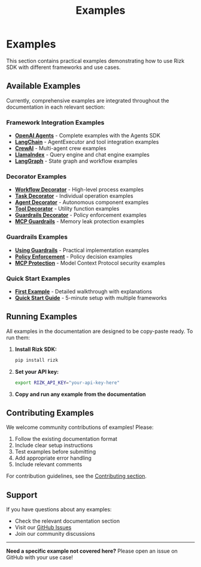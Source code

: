 ﻿---
title: "Examples"
description: "Practical examples demonstrating how to use Rizk SDK with different frameworks and use cases."
---

# Examples

This section contains practical examples demonstrating how to use Rizk SDK with different frameworks and use cases.

## Available Examples

Currently, comprehensive examples are integrated throughout the documentation in each relevant section:

### Framework Integration Examples
- **[OpenAI Agents](../03-framework-integration/openai-agents.md)** - Complete examples with the Agents SDK
- **[LangChain](../03-framework-integration/langchain.md)** - AgentExecutor and tool integration examples  
- **[CrewAI](../03-framework-integration/crewai.md)** - Multi-agent crew examples
- **[LlamaIndex](../03-framework-integration/llama-index.md)** - Query engine and chat engine examples
- **[LangGraph](../03-framework-integration/langgraph.md)** - State graph and workflow examples

### Decorator Examples
- **[Workflow Decorator](../04-decorators/workflow.md)** - High-level process examples
- **[Task Decorator](../04-decorators/task.md)** - Individual operation examples
- **[Agent Decorator](../04-decorators/agent.md)** - Autonomous component examples  
- **[Tool Decorator](../04-decorators/tool.md)** - Utility function examples
- **[Guardrails Decorator](../04-decorators/guardrails.md)** - Policy enforcement examples
- **[MCP Guardrails](../04-decorators/mcp-guardrails.md)** - Memory leak protection examples

### Guardrails Examples
- **[Using Guardrails](../06-guardrails/using-guardrails.md)** - Practical implementation examples
- **[Policy Enforcement](../06-guardrails/policy-enforcement.md)** - Policy decision examples
- **[MCP Protection](../06-guardrails/mcp-protection.md)** - Model Context Protocol security examples

### Quick Start Examples
- **[First Example](../01-getting-started/first-example.md)** - Detailed walkthrough with explanations
- **[Quick Start Guide](../01-getting-started/quickstart.md)** - 5-minute setup with multiple frameworks

## Running Examples

All examples in the documentation are designed to be copy-paste ready. To run them:

1. **Install Rizk SDK:**
   ```bash
   pip install rizk
   ```

2. **Set your API key:**
   ```bash
   export RIZK_API_KEY="your-api-key-here"
   ```

3. **Copy and run any example from the documentation**

## Contributing Examples

We welcome community contributions of examples! Please:

1. Follow the existing documentation format
2. Include clear setup instructions
3. Test examples before submitting
4. Add appropriate error handling
5. Include relevant comments

For contribution guidelines, see the [Contributing section](../12-contributing/).

## Support

If you have questions about any examples:

- Check the relevant documentation section
- Visit our [GitHub Issues](https://github.com/rizk-ai/rizk-sdk/issues)
- Join our community discussions

---

**Need a specific example not covered here?** Please open an issue on GitHub with your use case! 
